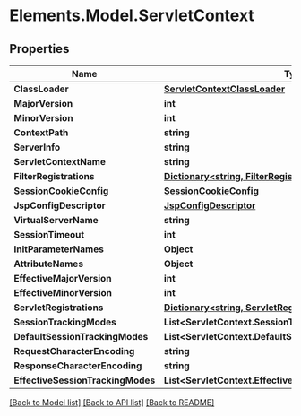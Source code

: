# Elements.Model.ServletContext

## Properties

Name | Type | Description | Notes
------------ | ------------- | ------------- | -------------
**ClassLoader** | [**ServletContextClassLoader**](ServletContextClassLoader.md) |  | [optional] 
**MajorVersion** | **int** |  | [optional] 
**MinorVersion** | **int** |  | [optional] 
**ContextPath** | **string** |  | [optional] 
**ServerInfo** | **string** |  | [optional] 
**ServletContextName** | **string** |  | [optional] 
**FilterRegistrations** | [**Dictionary&lt;string, FilterRegistration&gt;**](FilterRegistration.md) |  | [optional] 
**SessionCookieConfig** | [**SessionCookieConfig**](SessionCookieConfig.md) |  | [optional] 
**JspConfigDescriptor** | [**JspConfigDescriptor**](JspConfigDescriptor.md) |  | [optional] 
**VirtualServerName** | **string** |  | [optional] 
**SessionTimeout** | **int** |  | [optional] 
**InitParameterNames** | **Object** |  | [optional] 
**AttributeNames** | **Object** |  | [optional] 
**EffectiveMajorVersion** | **int** |  | [optional] 
**EffectiveMinorVersion** | **int** |  | [optional] 
**ServletRegistrations** | [**Dictionary&lt;string, ServletRegistration&gt;**](ServletRegistration.md) |  | [optional] 
**SessionTrackingModes** | **List&lt;ServletContext.SessionTrackingModesEnum&gt;** |  | [optional] 
**DefaultSessionTrackingModes** | **List&lt;ServletContext.DefaultSessionTrackingModesEnum&gt;** |  | [optional] 
**RequestCharacterEncoding** | **string** |  | [optional] 
**ResponseCharacterEncoding** | **string** |  | [optional] 
**EffectiveSessionTrackingModes** | **List&lt;ServletContext.EffectiveSessionTrackingModesEnum&gt;** |  | [optional] 

[[Back to Model list]](../README.md#documentation-for-models) [[Back to API list]](../README.md#documentation-for-api-endpoints) [[Back to README]](../README.md)

